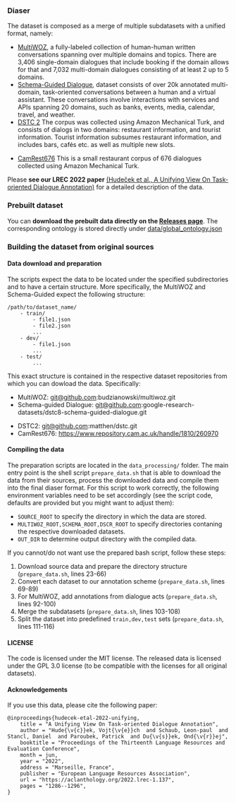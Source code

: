 ### Diaser

The dataset is composed as a merge of multiple subdatasets with a unified format, namely:
 - [MultiWOZ](https://github.com/budzianowski/multiwoz), a fully-labeled collection of human-human written conversations spanning over multiple domains and topics. There are 3,406 single-domain dialogues that include booking if the domain allows for that and 7,032 multi-domain dialogues consisting of at least 2 up to 5 domains.
 - [Schema-Guided Dialogue](https://github.com/google-research-datasets/dstc8-schema-guided-dialogue), dataset consists of over 20k annotated multi-domain, task-oriented conversations between a human and a virtual assistant. These conversations involve interactions with services and APIs spanning 20 domains, such as banks, events, media, calendar, travel, and weather.
 - [DSTC 2](https://github.com/matthen/dstc) The corpus was collected using Amazon Mechanical Turk, and consists of dialogs in two domains: restaurant information, and tourist information. Tourist information subsumes restaurant information, and includes bars, cafés etc. as well as multiple new slots. 
 * [CamRest676](https://www.repository.cam.ac.uk/handle/1810/260970) This is a small restaurant corpus of 676 dialogues collected using Amazon Mechanical Turk.


Please **see our LREC 2022 paper** [(Hudeček et al., A Unifying View On Task-oriented Dialogue Annotation)](https://aclanthology.org/2022.lrec-1.137/) for a detailed description of the data.


### Prebuilt dataset

You can **download the prebuilt data directly on the [Releases page](https://github.com/ufal/diaser/releases)**.
The corresponding ontology is stored directly under [data/global_ontology.json](data/global_ontology.json)


### Building the dataset from original sources

#### Data download and preparation

The scripts expect the data to be located under the specified subdirectories and to have a certain structure.
More specifically, the MultiWOZ and Schema-Guided expect the following structure:
```
/path/to/dataset_name/
	- train/
		- file1.json
		- file2.json
		...
	- dev/
		- file1.json
		...
	- test/
		...
```

This exact structure is contained in the respective dataset repositories from which you can dowload the data.
Specifically:
 - MultiWOZ: git@github.com:budzianowski/multiwoz.git
 - Schema-guided Dialogue: git@github.com:google-research-datasets/dstc8-schema-guided-dialogue.git
 * DSTC2: git@github.com:matthen/dstc.git
 * CamRest676: https://www.repository.cam.ac.uk/handle/1810/260970

#### Compiling the data

The preparation scripts are located in the `data_processing/` folder.
The main entry point is the shell script `prepare_data.sh` that is able to download the data from their sources, process the downloaded data and compile them into the final diaser format.
For this script to work correctly, the following environment variables need to be set accordingly (see the script code, defaults are provided but you might want to adjust them):
 - `SOURCE_ROOT` to specify the directory in which the data are stored.
 - `MULTIWOZ_ROOT,SCHEMA_ROOT,DSCR_ROOT` to specify directories contaning the respective downloaded datasets.
 - `OUT_DIR` to determine output directory with the compiled data.

If you cannot/do not want use the prepared bash script, follow these steps:
 1. Download source data and prepare the directory structure (`prepare_data.sh`, lines 23-66)
 2. Convert each dataset to our annotation scheme (`prepare_data.sh`, lines 69-89)
 3. For MultiWOZ, add annotations from dialogue acts (`prepare_data.sh`, lines 92-100)
 4. Merge the subdatasets (`prepare_data.sh`, lines 103-108)
 5. Split the dataset into predefined `train,dev,test` sets (`prepare_data.sh`, lines 111-116)

#### LICENSE

The code is licensed under the MIT license.
The released data is licensed under the GPL 3.0 license (to be compatible with the licenses for all original datasets).

#### Acknowledgements

If you use this data, please cite the following paper:
```
@inproceedings{hudecek-etal-2022-unifying,
    title = "A Unifying View On Task-oriented Dialogue Annotation",
    author = "Hude{\v{c}}ek, Vojt{\v{e}}ch  and Schaub, Leon-paul  and Stancl, Daniel  and Paroubek, Patrick  and Du{\v{s}}ek, Ond{\v{r}}ej",
    booktitle = "Proceedings of the Thirteenth Language Resources and Evaluation Conference",
    month = jun,
    year = "2022",
    address = "Marseille, France",
    publisher = "European Language Resources Association",
    url = "https://aclanthology.org/2022.lrec-1.137",
    pages = "1286--1296",
}
```
